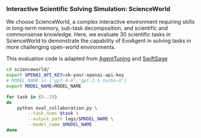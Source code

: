 ### Interactive Scientific Solving Simulation: ScienceWorld

We choose ScienceWorld, a complex interactive environment requiring skills in long-term memory, sub-task decomposition, and scientific and commonsense knowledge. Here, we evaluate 30 scientific tasks in ScienceWorld to demonstrate the capability of EvoAgent in solving tasks in more challenging open-world environments. 

This evaluation code is adapted from [AgentTuning](https://github.com/THUDM/AgentTuning/tree/main/eval_heldout/science-world) and [SwiftSage](https://github.com/yuchenlin/SwiftSage)

```bash
cd scienceworld/
export OPENAI_API_KEY=sk-your-openai-api-key
# MODEL_NAME in ['gpt-4-X','gpt-3.5-turbo-X']
export MODEL_NAME=MODEL_NAME

for task in {0..29}
do
    python eval_collaboration.py \
        --task_nums $task \
        --output_path logs/$MODEL_NAME \
        --model_name $MODEL_NAME
done
```

